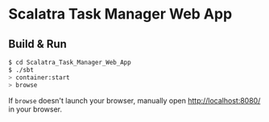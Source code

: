# Scalatra Task Manager Web App #

## Build & Run ##

```sh
$ cd Scalatra_Task_Manager_Web_App
$ ./sbt
> container:start
> browse
```

If `browse` doesn't launch your browser, manually open [http://localhost:8080/](http://localhost:8080/) in your browser.
